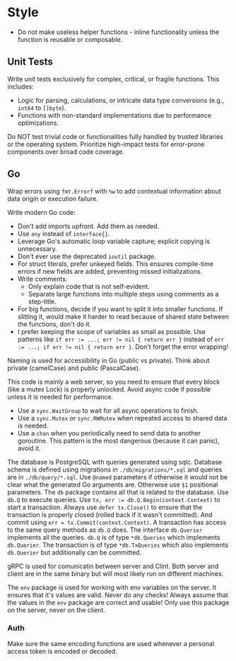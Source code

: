 # Style

- Do not make useless helper functions - inline functionality unless the function is reusable or composable.

## Unit Tests

Write unit tests exclusively for complex, critical, or fragile functions. This includes:
* Logic for parsing, calculations, or intricate data type conversions (e.g., `int64` to `[]byte`).
* Functions with non-standard implementations due to performance optimizations.

Do NOT test trivial code or functionalities fully handled by trusted libraries or the operating system. Prioritize high-impact tests for error-prone components over broad code coverage.

## Go

Wrap errors using `fmt.Errorf` with `%w` to add contextual information about data origin or execution failure.

Write modern Go code:
* Don't add imports upfront. Add them as needed.
* Use `any` instead of `interface{}`.
* Leverage Go's automatic loop variable capture; explicit copying is unnecessary.
* Don't ever use the deprecated `ioutil` package.
* For struct literals, prefer unkeyed fields. This ensures compile-time errors if new fields are added, preventing missed initializations.
* Write comments:
  - Only explain code that is not self-evident.
  - Separate large functions into multiple steps using comments as a step-title.
* For big functions, decide if you want to split it into smaller functions. If slitting it, would make it harder to read because of shared state between the functions, don't do it.
* I prefer keeping the scope of variables as small as possible. Use patterns like `if err := ...; err != nil { return err }` instead of `err := ...; if err != nil { return err }`. Don't forget the error wrapping!

Naming is used for accessibility in Go (public vs private). Think about private (camelCase) and public (PascalCase).

This code is mainly a web server, so you need to ensure that every block (like a mutex Lock) is properly unlocked. Avoid async code if possible unless it is needed for performance.
- Use a `sync.WaitGroup` to wait for all async operations to finish.
- Use a `sync.Mutex` or `sync.RWMutex` when repeated access to shared data is needed.
- Use a `chan` when you periodically need to send data to another goroutine. This pattern is the most dangerous (because it can panic), avoid it.

The database is PostgreSQL with queries generated using sqlc.
Database schema is defined using migrations in `./db/migrations/*.sql` and queries are in `./db/query/*.sql`.
Use `@named` parameters if otherwise it would not be clear what the generated Go arguments are. Otherwise use `$1` positional parameters.
The `db` package contains all that is related to the database. Use `db.Q` to execute queries.
Use `tx, err := db.Q.Begin(context.Context)` to start a transaction. Always use `defer tx.Close()` to ensure that the transaction is properly closed (rolled back if it wasn't committed). And commit using `err = tx.Commit(context.Context)`. A transaction has access to the same query methods as `db.Q` does.
The interface `db.Querier` implements all the queries. `db.Q` is of type `*db.Queries` which implements `db.Querier`. The transaction is of type `*db.TxQueries` which also implements `db.Querier` but additionally can be committed.

gRPC is used for comunicatin between server and Clint. Both server and client are in the same binary but will most likely run on different machines.

The `env` package is used for working with env variables on the server. It ensures that it's values are valid. Never do any checks! Always assume that the values in the `env` package are correct and usable! Only use this package on the server, never on the client.

### Auth

Make sure the same encoding functions are used whenever a personal access token is encoded or decoded.